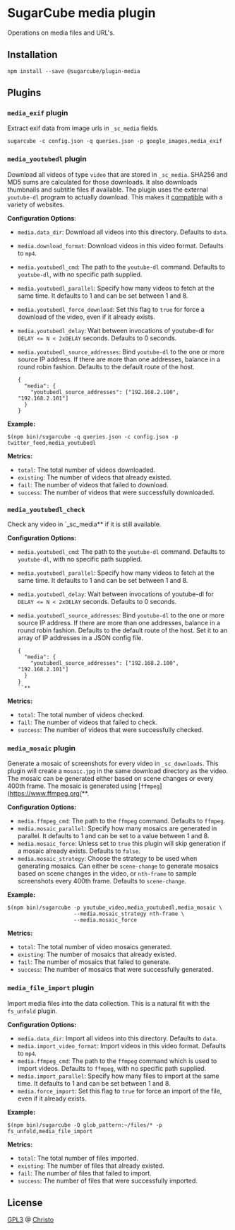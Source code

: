 # SugarCube media plugin

Operations on media files and URL's.

## Installation

```
npm install --save @sugarcube/plugin-media
```

## Plugins

### `media_exif` plugin

Extract exif data from image urls in `_sc_media` fields.

`sugarcube -c config.json -q queries.json -p google_images,media_exif`

### `media_youtubedl` plugin

Download all videos of type `video` that are stored in `_sc_media`. SHA256 and MD5 sums are calculated for those downloads. It also downloads thumbnails and subtitle files if available. The plugin uses the external `youtube-dl` program to actually download. This makes it [compatible](https://rg3.github.io/youtube-dl/supportedsites.html) with a variety of websites.

**Configuration Options**:

- `media.data_dir`: Download all videos into this directory. Defaults to `data`.
- `media.download_format`: Download videos in this video format. Defaults to `mp4`.
- `media.youtubedl_cmd`: The path to the `youtube-dl` command. Defaults to `youtube-dl`, with no specific path supplied.
- `media.youtubedl_parallel`: Specify how many videos to fetch at the same time. It defaults to 1 and can be set between 1 and 8.
- `media.youtubedl_force_download`: Set this flag to `true` for force a download of the video, even if it already exists.
- `media.youtubedl_delay`: Wait between invocations of youtube-dl for `DELAY <= N < 2xDELAY` seconds. Defaults to 0 seconds.
- `media.youtubedl_source_addresses`: Bind `youtube-dl` to the one or more source IP address. If there are more than one addresses, balance in a round robin fashion. Defaults to the default route of the host.

    ```
    {
      "media": {
        "youtubedl_source_addresses": ["192.168.2.100", "192.168.2.101"]
      }
    }
    ```

**Example:**

```
$(npm bin)/sugarcube -q queries.json -c config.json -p twitter_feed,media_youtubedl
```

**Metrics:**

- `total`: The total number of videos downloaded.
- `existing`: The number of videos that already existed.
- `fail`: The number of videos that failed to download.
- `success`: The number of videos that were successfully downloaded.

### `media_youtubedl_check`

Check any video in `_sc_media** if it is still available.

**Configuration Options:**

- `media.youtubedl_cmd`: The path to the `youtube-dl` command. Defaults to `youtube-dl`, with no specific path supplied.
- `media.youtubedl_parallel`: Specify how many videos to fetch at the same time. It defaults to 1 and can be set between 1 and 8.
- `media.youtubedl_delay`: Wait between invocations of youtube-dl for `DELAY <= N < 2xDELAY` seconds. Defaults to 0 seconds.
- `media.youtubedl_source_addresses`: Bind `youtube-dl` to the one or more source IP address. If there are more than one addresses, balance in a round robin fashion. Defaults to the default route of the host. Set it to an array of IP addresses in a JSON config file.

    ```
    {
      "media": {
        "youtubedl_source_addresses": ["192.168.2.100", "192.168.2.101"]
      }
    }
    ``**
**Metrics:**

- `total`: The total number of videos checked.
- `fail`: The number of videos that failed to check.
- `success`: The number of videos that were successfully checked.

### `media_mosaic` plugin

Generate a mosaic of screenshots for every video in `_sc_downloads`. This plugin will create a `mosaic.jpg` in the same download directory as the video. The mosaic can be generated either based on scene changes or every 400th frame. The mosaic is generated using [`ffmpeg`](https://www.ffmpeg.org/**.

**Configuration Options:**

- `media.ffmpeg_cmd`: The path to the `ffmpeg` command. Defaults to `ffmpeg`.
- `media.mosaic_parallel`: Specify how many mosaics are generated in parallel. It defaults to 1 and can be set to a value between 1 and 8.
- `media.mosaic_force`: Unless set to `true` this plugin will skip generation if a mosaic already exists. Defaults to `false`.
- `media.mosaic_strategy`: Choose the strategy to be used when generating mosaics. Can either be `scene-change` to generate mosaics based on scene changes in the video, or `nth-frame` to sample screenshots every 400th frame. Defaults to `scene-change`.

**Example:**

```
$(npm bin)/sugarcube -p youtube_video,media_youtubedl,media_mosaic \
                     --media.mosaic_strategy nth-frame \
                     --media.mosaic_force
```

**Metrics:**

- `total`: The total number of video mosaics generated.
- `existing`: The number of mosaics that already existed.
- `fail`: The number of mosaics that failed to generate.
- `success`: The number of mosaics that were successfully generated.

### `media_file_import` plugin

Import media files into the data collection. This is a natural fit with the `fs_unfold` plugin.

**Configuration Options:**

- `media.data_dir`: Import all videos into this directory. Defaults to `data`.
- `media.import_video_format`: Import videos in this video format. Defaults to `mp4`.
- `media.ffmpeg_cmd`: The path to the `ffmpeg` command which is used to import videos. Defaults to `ffmpeg`, with no specific path supplied.
- `media.import_parallel`: Specify how many files to import at the same time. It defaults to 1 and can be set between 1 and 8.
- `media.force_import`: Set this flag to `true` for force an import of the file, even if it already exists.

**Example:**

```
$(npm bin)/sugarcube -Q glob_pattern:~/files/* -p fs_unfold,media_file_import
```

**Metrics:**

- `total`: The total number of files imported.
- `existing`: The number of files that already existed.
- `fail`: The number of files that failed to import.
- `success`: The number of files that were successfully imported.

## License

[GPL3](./LICENSE) @ [Christo](christo@cryptodrunks.net)
